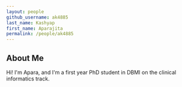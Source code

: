 ```yaml
---
layout: people
github_username: ak4885
last_name: Kashyap
first_name: Aparajita
permalink: /people/ak4885
---
```


## About Me
Hi! I'm Apara, and I'm a first year PhD student in DBMI on the clinical informatics track. 

  